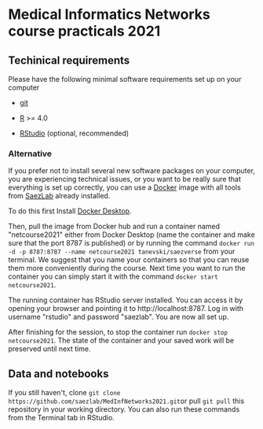 # Medical Informatics Networks course practicals 2021

## Techinical requirements

Please have the following minimal software requirements set up on your computer

- [git](https://github.com/git-guides/install-git)

- [R](https://www.r-project.org/) >= 4.0

- [RStudio](https://www.rstudio.com/products/rstudio/) (optional, recommended)

### Alternative

If you prefer not to install several new software packages on your computer, you are experiencing technical issues, or you want to be really sure that everything is set up correctly, you can use a [Docker](https://www.docker.com/) image with all tools from [SaezLab](https://saezlab.org/) already installed.

To do this first Install [Docker Desktop](https://www.docker.com/products/docker-desktop).

Then, pull the image from Docker hub and run a container named "netcourse2021" either from Docker Desktop (name the container and make sure that the port 8787 is published) or by running the command `docker run -d -p 8787:8787 --name netcourse2021 tanevski/saezverse` from your terminal. We suggest that you name your containers so that you can reuse them more conveniently during the course. Next time you want to run the container you can simply start it with the command `docker start netcourse2021`.

The running container has RStudio server installed. You can access it by opening your browser and pointing it to http://localhost:8787. Log in with username "rstudio" and password "saezlab". You are now all set up.

After finishing for the session, to stop the container run `docker stop netcourse2021`. The state of the container and your saved work will be preserved until next time.

## Data and notebooks

If you still haven't, clone `git clone https://github.com/saezlab/MedInfNetworks2021.git`or pull `git pull` this repository in your working directory. You can also run these commands from the Terminal tab in RStudio.


